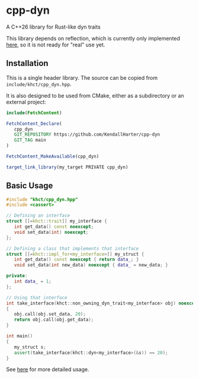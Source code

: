 # cpp-dyn
A C++26 library for Rust-like dyn traits

This library depends on reflection, which is currently only implemented
[here](https://github.com/bloomberg/clang-p2996), so it is not ready for
"real" use yet.

## Installation
This is a single header library.  The source can be copied from `include/khct/cpp_dyn.hpp`.

It is also designed to be used from CMake, either as a subdirectory or an external project:

```cmake
include(FetchContent)

FetchContent_Declare(
   cpp_dyn
   GIT_REPOSITORY https://github.com/KendallHarter/cpp-dyn
   GIT_TAG main
)

FetchContent_MakeAvailable(cpp_dyn)

target_link_library(my_target PRIVATE cpp_dyn)
```

## Basic Usage

```cpp
#include "khct/cpp_dyn.hpp"
#include <cassert>

// Defining an interface
struct [[=khct::trait]] my_interface {
   int get_data() const noexcept;
   void set_data(int) noexcept;
};

// Defining a class that implements that interface
struct [[=khct::impl_for<my_interface>]] my_struct {
   int get_data() const noexcept { return data_; }
   void set_data(int new_data) noexcept { data_ = new_data; }

private:
   int data_ = 1;
};

// Using that interface
int take_interface(khct::non_owning_dyn_trait<my_interface> obj) noexcept
{
   obj.call(obj.set_data, 20);
   return obj.call(obj.get_data);
}

int main()
{
   my_struct s;
   assert(take_interface(khct::dyn<my_interface>(&s)) == 20);
}
```

See [here](docs/details.md) for more detailed usage.
